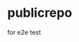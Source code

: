 # publicrepo
for e2e test

























































































































































































































































































































































































































































































































































































































































































































































































































































































































































































































































































































































































































































































































































































































































































































































































































































































































































































